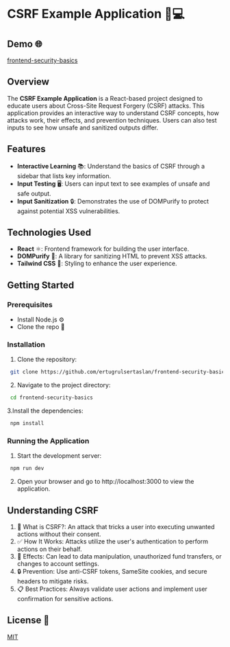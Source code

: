 # CSRF Example Application 🚫💻

## 
  ## Demo  🌐
 [frontend-security-basics](https://frontend-security-basics.netlify.app) 

## Overview

The **CSRF Example Application** is a React-based project designed to educate users about Cross-Site Request Forgery (CSRF) attacks. This application provides an interactive way to understand CSRF concepts, how attacks work, their effects, and prevention techniques. Users can also test inputs to see how unsafe and sanitized outputs differ.

## Features

- **Interactive Learning** 📚: Understand the basics of CSRF through a sidebar that lists key information.
- **Input Testing** 🖥️: Users can input text to see examples of unsafe and safe output.
- **Input Sanitization** 🔒: Demonstrates the use of DOMPurify to protect against potential XSS vulnerabilities.

## Technologies Used

- **React** ⚛️: Frontend framework for building the user interface.
- **DOMPurify** 🧼: A library for sanitizing HTML to prevent XSS attacks.
- **Tailwind CSS** 🎨: Styling to enhance the user experience.

## Getting Started

### Prerequisites

- Install Node.js ⚙️
- Clone the repo 🔄

### Installation

1. Clone the repository:
 ```sh 
  git clone https://github.com/ertugrulsertaslan/frontend-security-basics.git
```

2. Navigate to the project directory:
 ```sh 
  cd frontend-security-basics
```
3.Install the dependencies:
 ```sh 
  npm install
```

### Running the Application
1. Start the development server:
 ```sh 
  npm run dev
```
2. Open your browser and go to http://localhost:3000 to view the application.

## Understanding CSRF

1. 📝 What is CSRF?: An attack that tricks a user into executing unwanted actions without their consent.
2. ✅ How It Works: Attacks utilize the user's authentication to perform actions on their behalf.
3. 📧 Effects: Can lead to data manipulation, unauthorized fund transfers, or changes to account settings.
4. 🔒 Prevention: Use anti-CSRF tokens, SameSite cookies, and secure headers to mitigate risks.
5. 📋 Best Practices: Always validate user actions and implement user confirmation for sensitive actions.

## License 📄

[MIT](https://choosealicense.com/licenses/mit/)
